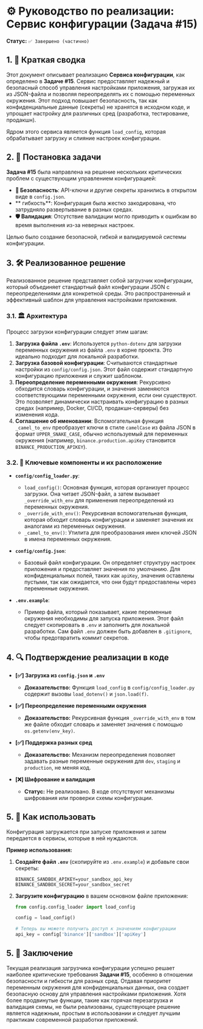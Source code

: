 # ⚙️ Руководство по реализации: Сервис конфигурации (Задача #15)

**Статус:** `✅ Завершено (частично)`

## 1. 📝 Краткая сводка

Этот документ описывает реализацию **Сервиса конфигурации**, как определено в **Задаче #15**. Сервис предоставляет надежный и безопасный способ управления настройками приложения, загружая их из JSON-файла и позволяя переопределять их с помощью переменных окружения. Этот подход повышает безопасность, так как конфиденциальные данные (секреты) не хранятся в исходном коде, и упрощает настройку для различных сред (разработка, тестирование, продакшн).

Ядром этого сервиса является функция `load_config`, которая обрабатывает загрузку и слияние настроек конфигурации.

## 2. 🎯 Постановка задачи

**Задача #15** была направлена на решение нескольких критических проблем с существующим управлением конфигурацией:
- **🔑 Безопасность**: API-ключи и другие секреты хранились в открытом виде в `config.json`.
- ** гибкость**: Конфигурация была жестко закодирована, что затрудняло развертывание в разных средах.
- **🛡️ Валидация**: Отсутствие валидации могло приводить к ошибкам во время выполнения из-за неверных настроек.

Целью было создание безопасной, гибкой и валидируемой системы конфигурации.

## 3. 🛠️ Реализованное решение

Реализованное решение представляет собой загрузчик конфигурации, который объединяет стандартный файл конфигурации JSON с переопределениями для конкретной среды. Это распространенный и эффективный шаблон для управления настройками приложения.

### 3.1. 🏛️ Архитектура

Процесс загрузки конфигурации следует этим шагам:

1.  **Загрузка файла `.env`**: Используется `python-dotenv` для загрузки переменных окружения из файла `.env` в корне проекта. Это идеально подходит для локальной разработки.
2.  **Загрузка базовой конфигурации**: Считываются стандартные настройки из `config/config.json`. Этот файл содержит стандартную конфигурацию приложения и служит шаблоном.
3.  **Переопределение переменными окружения**: Рекурсивно обходится словарь конфигурации, и значения заменяются соответствующими переменными окружения, если они существуют. Это позволяет динамически настраивать конфигурацию в разных средах (например, Docker, CI/CD, продакшн-серверы) без изменения кода.
4.  **Соглашение об именовании**: Вспомогательная функция `_camel_to_env` преобразует ключи в стиле `camelCase` из файла JSON в формат `UPPER_SNAKE_CASE`, обычно используемый для переменных окружения (например, `binance.production.apiKey` становится `BINANCE_PRODUCTION_APIKEY`).

### 3.2. 🧩 Ключевые компоненты и их расположение

- **`config/config_loader.py`**:
    - `load_config()`: Основная функция, которая организует процесс загрузки. Она читает JSON-файл, а затем вызывает `_override_with_env` для применения переопределений из переменных окружения.
    - `_override_with_env()`: Рекурсивная вспомогательная функция, которая обходит словарь конфигурации и заменяет значения их аналогами из переменных окружения.
    - `_camel_to_env()`: Утилита для преобразования имен ключей JSON в имена переменных окружения.

- **`config/config.json`**:
    - Базовый файл конфигурации. Он определяет структуру настроек приложения и предоставляет значения по умолчанию. Для конфиденциальных полей, таких как `apiKey`, значения оставлены пустыми, так как ожидается, что они будут предоставлены через переменные окружения.

- **`.env.example`**:
    - Пример файла, который показывает, какие переменные окружения необходимы для запуска приложения. Этот файл следует скопировать в `.env` и заполнить для локальной разработки. Сам файл `.env` должен быть добавлен в `.gitignore`, чтобы предотвратить коммит секретов.

## 4. 🔍 Подтверждение реализации в коде

- **[✅] Загрузка из `config.json` и `.env`**
  - **Доказательство:** Функция `load_config` в `config/config_loader.py` содержит вызовы `load_dotenv()` и `json.load(f)`.

- **[✅] Переопределение переменными окружения**
  - **Доказательство:** Рекурсивная функция `_override_with_env` в том же файле обходит словарь и заменяет значения с помощью `os.getenv(env_key)`.

- **[✅] Поддержка разных сред**
  - **Доказательство:** Механизм переопределения позволяет задавать разные переменные окружения для `dev`, `staging` и `production`, не меняя код.

- **[❌] Шифрование и валидация**
  - **Статус:** Не реализовано. В коде отсутствуют механизмы шифрования или проверки схемы конфигурации.

## 5. 🚀 Как использовать

Конфигурация загружается при запуске приложения и затем передается в сервисы, которые в ней нуждаются.

**Пример использования:**

1.  **Создайте файл `.env`** (скопируйте из `.env.example`) и добавьте свои секреты:
    ```
    BINANCE_SANDBOX_APIKEY=your_sandbox_api_key
    BINANCE_SANDBOX_SECRET=your_sandbox_secret
    ```

2.  **Загрузите конфигурацию** в вашем основном файле приложения:
    ```python
    from config.config_loader import load_config

    config = load_config()

    # Теперь вы можете получить доступ к значениям конфигурации
    api_key = config['binance']['sandbox']['apiKey']
    ```

## 5. 🏁 Заключение

Текущая реализация загрузчика конфигурации успешно решает наиболее критические требования **Задачи #15**, особенно в отношении безопасности и гибкости для разных сред. Отдавая приоритет переменным окружения для конфиденциальных данных, она создает безопасную основу для управления настройками приложения. Хотя более продвинутые функции, такие как горячая перезагрузка и валидация схемы, не были реализованы, существующее решение является надежным, простым в использовании и следует лучшим практикам современной разработки приложений.
